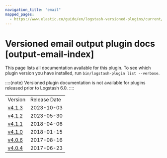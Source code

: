 ```yaml
---
navigation_title: "email"
mapped_pages:
  - https://www.elastic.co/guide/en/logstash-versioned-plugins/current/output-email-index.html
---
```


# Versioned email output plugin docs [output-email-index]


This page lists all documentation available for this plugin.  To see which plugin version you have installed, run `bin/logstash-plugin list --verbose`.

::::{note}
Versioned plugin documentation is not available for plugins released prior to Logstash 6.0.
::::


|     |     |
| --- | --- |
| Version | Release Date |
| [v4.1.3](v4-1-3-plugins-outputs-email.md) | 2023-10-03 |
| [v4.1.2](v4-1-2-plugins-outputs-email.md) | 2023-05-30 |
| [v4.1.1](v4-1-1-plugins-outputs-email.md) | 2018-04-06 |
| [v4.1.0](v4-1-0-plugins-outputs-email.md) | 2018-01-15 |
| [v4.0.6](v4-0-6-plugins-outputs-email.md) | 2017-08-16 |
| [v4.0.4](v4-0-4-plugins-outputs-email.md) | 2017-06-23 |







